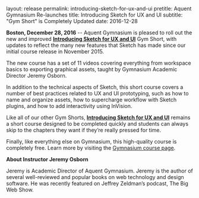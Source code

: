 layout: release
permalink: introducing-sketch-for-ux-and-ui
pretitle: Aquent Gymnasium Re-launches
title: Introducing Sketch for UX and UI
subtitle: "Gym Short" is Completely Updated
date:   2016-12-28

**Boston, December 28, 2016** -- Aquent Gymnasium is pleased to roll out the new and improved [**Introducing Sketch for UX and UI**](http://bit.ly/GYM_SketchNew) Gym Short, with updates to reflect the many new features that Sketch has made since our initial course release in November 2015.

The new course has a set of 11 videos covering everything from workspace basics to exporting graphical assets, taught by Gymnasium Academic Director Jeremy Osborn.  

In addition to the technical aspects of Sketch, this short course covers a number of best practices related to UX and UI prototyping, such as how to name and organize assets, how to supercharge workflow with Sketch plugins, and how to add interactivity using InVision.

Like all of our other Gym Shorts, [**Introducing Sketch for UX and UI**](http://bit.ly/GYM_SketchNew)
remains a short course designed to be completed quickly and students can always skip to the chapters they want if they’re really pressed for time. 

Finally, like everything else on Gymnasium, this high-quality course is completely free. Learn more by visiting the [Gymnasium course page](http://bit.ly/GYM_SketchNew).

**About Instructor Jeremy Osborn**

Jeremy is Academic Director of Aquent Gymnasium. Jeremy is the author of several well-reviewed and popular books on web technology and design software. He was recently featured on Jeffrey Zeldman’s podcast, The Big Web Show.


